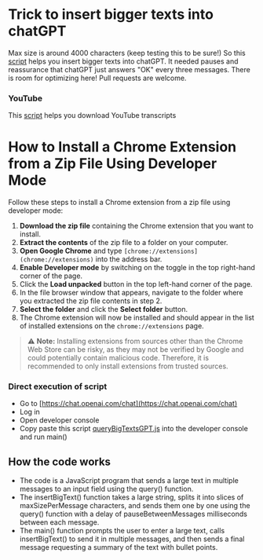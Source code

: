 # Trick to insert bigger texts into chatGPT

Max size is around 4000 characters (keep testing this to be sure!)
So this [script](queryBigTextsGPT.js) helps you insert bigger texts into chatGPT. It needed pauses and reassurance that chatGPT just answers "OK" every three messages. There is room for optimizing here! Pull requests are welcome. 

### YouTube
This [script](getSubs.js) helps you download YouTube transcripts
# How to Install a Chrome Extension from a Zip File Using Developer Mode

Follow these steps to install a Chrome extension from a zip file using developer mode:

1. **Download the zip file** containing the Chrome extension that you want to install.
2. **Extract the contents** of the zip file to a folder on your computer.
3. **Open Google Chrome** and type `[chrome://extensions](chrome://extensions)` into the address bar.
4. **Enable Developer mode** by switching on the toggle in the top right-hand corner of the page.
5. Click the **Load unpacked** button in the top left-hand corner of the page.
6. In the file browser window that appears, navigate to the folder where you extracted the zip file contents in step 2.
7. **Select the folder** and click the **Select folder** button.
8. The Chrome extension will now be installed and should appear in the list of installed extensions on the `chrome://extensions` page.

> :warning: **Note:** Installing extensions from sources other than the Chrome Web Store can be risky, as they may not be verified by Google and could potentially contain malicious code. Therefore, it is recommended to only install extensions from trusted sources.


### Direct execution of script
- Go to [https://chat.openai.com/chat](https://chat.openai.com/chat)
- Log in
- Open developer console
- Copy paste this script [queryBigTextsGPT.js](queryBigTextsGPT.js) into the developer console and run main()

## How the code works

- The code is a JavaScript program that sends a large text in multiple messages to an input field using the query() function.
- The insertBigText() function takes a large string, splits it into slices of maxSizePerMessage characters, and sends them one by one using the query() function with a delay of pauseBetweenMessages milliseconds between each message.
- The main() function prompts the user to enter a large text, calls insertBigText() to send it in multiple messages, and then sends a final message requesting a summary of the text with bullet points.